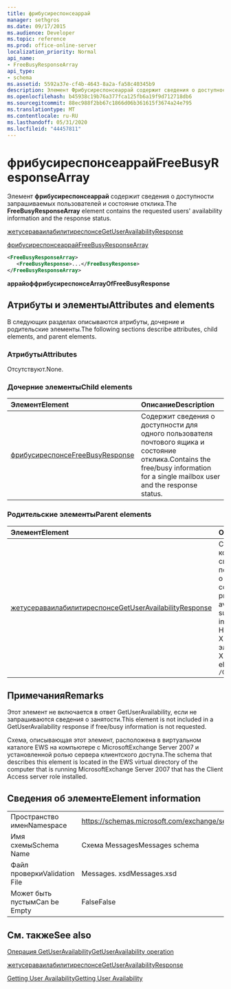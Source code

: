```yaml
---
title: фрибусиреспонсеаррай
manager: sethgros
ms.date: 09/17/2015
ms.audience: Developer
ms.topic: reference
ms.prod: office-online-server
localization_priority: Normal
api_name:
- FreeBusyResponseArray
api_type:
- schema
ms.assetid: 5592a37e-cf4b-4643-8a2a-fa58c40345b9
description: Элемент Фрибусиреспонсеаррай содержит сведения о доступности запрашиваемых пользователей и состояние отклика.
ms.openlocfilehash: b45938c19b76a377fca125fb6a19f9d712718db6
ms.sourcegitcommit: 88ec988f2bb67c1866d06b361615f3674a24e795
ms.translationtype: MT
ms.contentlocale: ru-RU
ms.lasthandoff: 05/31/2020
ms.locfileid: "44457811"
---
```

# <a name="freebusyresponsearray"></a><span data-ttu-id="dcf27-103">фрибусиреспонсеаррай</span><span class="sxs-lookup"><span data-stu-id="dcf27-103">FreeBusyResponseArray</span></span>

<span data-ttu-id="dcf27-104">Элемент **фрибусиреспонсеаррай** содержит сведения о доступности запрашиваемых пользователей и состояние отклика.</span><span class="sxs-lookup"><span data-stu-id="dcf27-104">The **FreeBusyResponseArray** element contains the requested users' availability information and the response status.</span></span> 
  
[<span data-ttu-id="dcf27-105">жетусераваилабилитиреспонсе</span><span class="sxs-lookup"><span data-stu-id="dcf27-105">GetUserAvailabilityResponse</span></span>](getuseravailabilityresponse.md)
  
[<span data-ttu-id="dcf27-106">фрибусиреспонсеаррай</span><span class="sxs-lookup"><span data-stu-id="dcf27-106">FreeBusyResponseArray</span></span>](freebusyresponsearray.md)
  
```xml
<FreeBusyResponseArray>
   <FreeBusyResponse>...</FreeBusyResponse>
</FreeBusyResponseArray>
```

 <span data-ttu-id="dcf27-107">**аррайоффрибусиреспонсе**</span><span class="sxs-lookup"><span data-stu-id="dcf27-107">**ArrayOfFreeBusyResponse**</span></span>
## <a name="attributes-and-elements"></a><span data-ttu-id="dcf27-108">Атрибуты и элементы</span><span class="sxs-lookup"><span data-stu-id="dcf27-108">Attributes and elements</span></span>

<span data-ttu-id="dcf27-109">В следующих разделах описываются атрибуты, дочерние и родительские элементы.</span><span class="sxs-lookup"><span data-stu-id="dcf27-109">The following sections describe attributes, child elements, and parent elements.</span></span>
  
### <a name="attributes"></a><span data-ttu-id="dcf27-110">Атрибуты</span><span class="sxs-lookup"><span data-stu-id="dcf27-110">Attributes</span></span>

<span data-ttu-id="dcf27-111">Отсутствуют.</span><span class="sxs-lookup"><span data-stu-id="dcf27-111">None.</span></span>
  
### <a name="child-elements"></a><span data-ttu-id="dcf27-112">Дочерние элементы</span><span class="sxs-lookup"><span data-stu-id="dcf27-112">Child elements</span></span>

|<span data-ttu-id="dcf27-113">**Элемент**</span><span class="sxs-lookup"><span data-stu-id="dcf27-113">**Element**</span></span>|<span data-ttu-id="dcf27-114">**Описание**</span><span class="sxs-lookup"><span data-stu-id="dcf27-114">**Description**</span></span>|
|:-----|:-----|
|[<span data-ttu-id="dcf27-115">фрибусиреспонсе</span><span class="sxs-lookup"><span data-stu-id="dcf27-115">FreeBusyResponse</span></span>](freebusyresponse.md) <br/> |<span data-ttu-id="dcf27-116">Содержит сведения о доступности для одного пользователя почтового ящика и состояние отклика.</span><span class="sxs-lookup"><span data-stu-id="dcf27-116">Contains the free/busy information for a single mailbox user and the response status.</span></span>  <br/> |
   
### <a name="parent-elements"></a><span data-ttu-id="dcf27-117">Родительские элементы</span><span class="sxs-lookup"><span data-stu-id="dcf27-117">Parent elements</span></span>

|<span data-ttu-id="dcf27-118">**Элемент**</span><span class="sxs-lookup"><span data-stu-id="dcf27-118">**Element**</span></span>|<span data-ttu-id="dcf27-119">**Описание**</span><span class="sxs-lookup"><span data-stu-id="dcf27-119">**Description**</span></span>|
|:-----|:-----|
|[<span data-ttu-id="dcf27-120">жетусераваилабилитиреспонсе</span><span class="sxs-lookup"><span data-stu-id="dcf27-120">GetUserAvailabilityResponse</span></span>](getuseravailabilityresponse.md) <br/> |<span data-ttu-id="dcf27-121">Содержит свойства, которые определяют сведения о доступности пользователей или сведения о предложенном времени собраний.</span><span class="sxs-lookup"><span data-stu-id="dcf27-121">Contains the properties that define user availability information or suggested meeting time information.</span></span>  <br/> <span data-ttu-id="dcf27-122">Ниже приведено выражение XPath для этого элемента:</span><span class="sxs-lookup"><span data-stu-id="dcf27-122">The following is the XPath expression to this element:</span></span>  <br/>  `/GetUserAvailabilityResponse` <br/> |
   
## <a name="remarks"></a><span data-ttu-id="dcf27-123">Примечания</span><span class="sxs-lookup"><span data-stu-id="dcf27-123">Remarks</span></span>

<span data-ttu-id="dcf27-124">Этот элемент не включается в ответ GetUserAvailability, если не запрашиваются сведения о занятости.</span><span class="sxs-lookup"><span data-stu-id="dcf27-124">This element is not included in a GetUserAvailability response if free/busy information is not requested.</span></span>
  
<span data-ttu-id="dcf27-125">Схема, описывающая этот элемент, расположена в виртуальном каталоге EWS на компьютере с MicrosoftExchange Server 2007 и установленной ролью сервера клиентского доступа.</span><span class="sxs-lookup"><span data-stu-id="dcf27-125">The schema that describes this element is located in the EWS virtual directory of the computer that is running MicrosoftExchange Server 2007 that has the Client Access server role installed.</span></span>
  
## <a name="element-information"></a><span data-ttu-id="dcf27-126">Сведения об элементе</span><span class="sxs-lookup"><span data-stu-id="dcf27-126">Element information</span></span>

|||
|:-----|:-----|
|<span data-ttu-id="dcf27-127">Пространство имен</span><span class="sxs-lookup"><span data-stu-id="dcf27-127">Namespace</span></span>  <br/> |https://schemas.microsoft.com/exchange/services/2006/messages  <br/> |
|<span data-ttu-id="dcf27-128">Имя схемы</span><span class="sxs-lookup"><span data-stu-id="dcf27-128">Schema Name</span></span>  <br/> |<span data-ttu-id="dcf27-129">Схема Messages</span><span class="sxs-lookup"><span data-stu-id="dcf27-129">Messages schema</span></span>  <br/> |
|<span data-ttu-id="dcf27-130">Файл проверки</span><span class="sxs-lookup"><span data-stu-id="dcf27-130">Validation File</span></span>  <br/> |<span data-ttu-id="dcf27-131">Messages. xsd</span><span class="sxs-lookup"><span data-stu-id="dcf27-131">Messages.xsd</span></span>  <br/> |
|<span data-ttu-id="dcf27-132">Может быть пустым</span><span class="sxs-lookup"><span data-stu-id="dcf27-132">Can be Empty</span></span>  <br/> |<span data-ttu-id="dcf27-133">False</span><span class="sxs-lookup"><span data-stu-id="dcf27-133">False</span></span>  <br/> |
   
## <a name="see-also"></a><span data-ttu-id="dcf27-134">См. также</span><span class="sxs-lookup"><span data-stu-id="dcf27-134">See also</span></span>



[<span data-ttu-id="dcf27-135">Операция GetUserAvailability</span><span class="sxs-lookup"><span data-stu-id="dcf27-135">GetUserAvailability operation</span></span>](getuseravailability-operation.md)
  
[<span data-ttu-id="dcf27-136">жетусераваилабилитиреспонсе</span><span class="sxs-lookup"><span data-stu-id="dcf27-136">GetUserAvailabilityResponse</span></span>](getuseravailabilityresponse.md)


[<span data-ttu-id="dcf27-137">Getting User Availability</span><span class="sxs-lookup"><span data-stu-id="dcf27-137">Getting User Availability</span></span>](https://msdn.microsoft.com/library/d4133fcb-9b0f-4e6b-aadf-a389da83516a%28Office.15%29.aspx)


